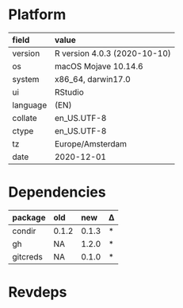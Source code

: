 # Platform

|field    |value                        |
|:--------|:----------------------------|
|version  |R version 4.0.3 (2020-10-10) |
|os       |macOS Mojave 10.14.6         |
|system   |x86_64, darwin17.0           |
|ui       |RStudio                      |
|language |(EN)                         |
|collate  |en_US.UTF-8                  |
|ctype    |en_US.UTF-8                  |
|tz       |Europe/Amsterdam             |
|date     |2020-12-01                   |

# Dependencies

|package  |old   |new   |Δ  |
|:--------|:-----|:-----|:--|
|condir   |0.1.2 |0.1.3 |*  |
|gh       |NA    |1.2.0 |*  |
|gitcreds |NA    |0.1.0 |*  |

# Revdeps


